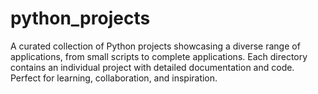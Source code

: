 # python_projects
A curated collection of Python projects showcasing a diverse range of applications, from small scripts to complete applications. Each directory contains an individual project with detailed documentation and code. Perfect for learning, collaboration, and inspiration.
